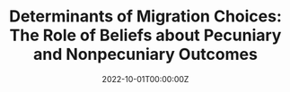 ---
title: "Determinants of Migration Choices: The Role of Beliefs about Pecuniary and Nonpecuniary Outcomes"

# Authors
# If you created a profile for a user (e.g. the default `admin` user), write the username (folder name) here
# and it will be replaced with their full name and linked to their profile.

#authors:
#- 
#- admin
#- 

# Author notes (optional)
#author_notes:
#- "Equal contribution"
#- "Equal contribution"

date: "2022-10-01T00:00:00Z"


#summary: <p align="justify"><span style="font-family:Lora">Why do young adults migrate? This paper studies the reasons behind migration choices of young, highly educated individuals from lagging-behind regions. I collect a rich dataset on subjective expectations at the time when respondents are making their choice of whether to migrate out of Andalusia, one of the poorest regions of Spain. I then use the data to estimate a life-cycle model of migration choice, taking migration duration into account. Crucially, the collected data allow me to separate preferences from beliefs and to distinguish between pecuniary and nonpecuniary factors. Regarding pecuniary factors, I find that migration decisions are more sensitive to earnings, followed by the prospects of full-time employment and a better match between studies and job. Although there is sorting on expected labor market outcomes, my results show that the set of nonpecuniary factors, such as being close to family and quality of social life, play a larger role in choosing whether to migrate. Given the large expected likelihood of short-term migration, I study the reasons for planning to migrate temporarily. Counterfactual exercises show that a human capital acquisition strategy plays a small role on the plan to migrate short-term. Instead, expected short-term migration is largely motivated by preferences for nonpecuniary outcomes.</span>

summary: <p align="justify"><span style="font-family:Lora"> Why do young adults migrate? This paper studies the reasons behind migration choices of young, highly educated individuals from lagging-behind regions. I collect a rich dataset on subjective expectations at the time when respondents are making their choice of whether to migrate out of Andalusia, one of the poorest regions of Spain. I then use the data to estimate a life-cycle model of migration choice, taking migration duration into account. Crucially, the collected data allow me to separate preferences from beliefs and to distinguish between pecuniary and nonpecuniary factors. Regarding pecuniary factors, I find that migration decisions are more sensitive to earnings, followed by the prospects of full-time employment and a better match between studies and job. Although there is sorting on expected labor market outcomes, my results show that the set of nonpecuniary factors, such as being close to family and quality of social life, play a larger role in choosing whether to migrate. Given the large expected likelihood of short-term migration, I study the reasons for planning to migrate temporarily. Counterfactual exercises show that a human capital acquisition strategy plays a small role on the plan to migrate short-term. Instead, expected short-term migration is largely motivated by preferences for nonpecuniary outcomes.</br></br><ins>Presented at</ins>&colon; SAEe (Valencia, December 2022), SOLE (Philadelphia, May 2023), BSE Summer Forum (Barcelona, June 2023), Workshop on Subjective Expectations (Milan, June 2023), Workshop on Migration and Family Economics (Paris, June 2023) </span>


#external_link: uploads/jmp_ayarza.pdf
# Custom links (uncomment lines below)
#links:
#- name: Paper
#  url: uploads/jmp_ayarza.pdf

---